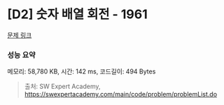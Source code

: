 # [D2] 숫자 배열 회전 - 1961 

[문제 링크](https://swexpertacademy.com/main/code/problem/problemDetail.do?contestProbId=AV5Pq-OKAVYDFAUq) 

### 성능 요약

메모리: 58,780 KB, 시간: 142 ms, 코드길이: 494 Bytes



> 출처: SW Expert Academy, https://swexpertacademy.com/main/code/problem/problemList.do